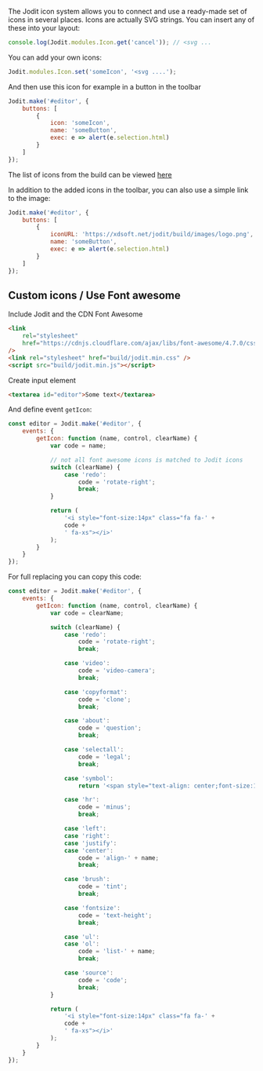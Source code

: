 The Jodit icon system allows you to connect and use a ready-made set of icons in several places.
Icons are actually SVG strings. You can insert any of these into your layout:

```js
console.log(Jodit.modules.Icon.get('cancel')); // <svg ...
```

You can add your own icons:

```js
Jodit.modules.Icon.set('someIcon', '<svg ....');
```

And then use this icon for example in a button in the toolbar

```js
Jodit.make('#editor', {
	buttons: [
		{
			icon: 'someIcon',
			name: 'someButton',
			exec: e => alert(e.selection.html)
		}
	]
});
```

The list of icons from the build can be viewed [here](https://github.com/xdan/jodit/tree/master/src/styles/icons)

In addition to the added icons in the toolbar, you can also use a simple link to the image:

```js
Jodit.make('#editor', {
	buttons: [
		{
			iconURL: 'https://xdsoft.net/jodit/build/images/logo.png',
			name: 'someButton',
			exec: e => alert(e.selection.html)
		}
	]
});
```

## Custom icons / Use Font awesome

Include Jodit and the CDN Font Awesome

```html
<link
	rel="stylesheet"
	href="https://cdnjs.cloudflare.com/ajax/libs/font-awesome/4.7.0/css/font-awesome.min.css"
/>
<link rel="stylesheet" href="build/jodit.min.css" />
<script src="build/jodit.min.js"></script>
```

Create input element

```html
<textarea id="editor">Some text</textarea>
```

And define event `getIcon`:

```js
const editor = Jodit.make('#editor', {
	events: {
		getIcon: function (name, control, clearName) {
			var code = name;

			// not all font awesome icons is matched to Jodit icons
			switch (clearName) {
				case 'redo':
					code = 'rotate-right';
					break;
			}

			return (
				'<i style="font-size:14px" class="fa fa-' +
				code +
				' fa-xs"></i>'
			);
		}
	}
});
```

For full replacing you can copy this code:

```js
const editor = Jodit.make('#editor', {
	events: {
		getIcon: function (name, control, clearName) {
			var code = clearName;

			switch (clearName) {
				case 'redo':
					code = 'rotate-right';
					break;

				case 'video':
					code = 'video-camera';
					break;

				case 'copyformat':
					code = 'clone';
					break;

				case 'about':
					code = 'question';
					break;

				case 'selectall':
					code = 'legal';
					break;

				case 'symbol':
					return '<span style="text-align: center;font-size:14px;">Ω</span>';

				case 'hr':
					code = 'minus';
					break;

				case 'left':
				case 'right':
				case 'justify':
				case 'center':
					code = 'align-' + name;
					break;

				case 'brush':
					code = 'tint';
					break;

				case 'fontsize':
					code = 'text-height';
					break;

				case 'ul':
				case 'ol':
					code = 'list-' + name;
					break;

				case 'source':
					code = 'code';
					break;
			}

			return (
				'<i style="font-size:14px" class="fa fa-' +
				code +
				' fa-xs"></i>'
			);
		}
	}
});
```
